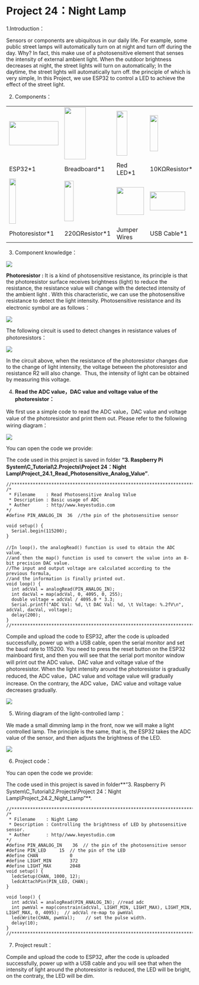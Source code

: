 # Project 24：Night Lamp

1.Introduction：

Sensors or components are ubiquitous in our daily life. For example,
some public street lamps will automatically turn on at night and turn
off during the day. Why? In fact, this make use of a photosensitive
element that senses the intensity of external ambient light. When the
outdoor brightness decreases at night, the street lights will turn on
automatically; In the daytime, the street lights will automatically turn
off. the principle of which is very simple, In this Project, we use
ESP32 to control a LED to achieve the effect of the street light.

2.  Components：

<table>
<tbody>
<tr class="odd">
<td><img src="https://raw.githubusercontent.com/keyestudio/KS5010-KS5010F-Keyestudio-ESP32-Learning-Kit-Ultimate-Edition-Raspberry-Pi/master/media/d8beaf7391033a5f6ba4600791f8c348.jpeg" style="width:1.38681in;height:0.67708in" /></td>
<td><img src="https://raw.githubusercontent.com/keyestudio/KS5010-KS5010F-Keyestudio-ESP32-Learning-Kit-Ultimate-Edition-Raspberry-Pi/master/media/e380dd26e4825be9a768973802a55fe6.png" style="width:0.6in;height:1.47083in" /></td>
<td><img src="https://raw.githubusercontent.com/keyestudio/KS5010-KS5010F-Keyestudio-ESP32-Learning-Kit-Ultimate-Edition-Raspberry-Pi/master/media/ef77f5a64c382157fc2dea21ec373fef.png" style="width:0.29514in;height:1.25903in" /></td>
<td><img src="https://raw.githubusercontent.com/keyestudio/KS5010-KS5010F-Keyestudio-ESP32-Learning-Kit-Ultimate-Edition-Raspberry-Pi/master/media/b395b1cd2678f87b3a34dec15659efbc.png" style="width:0.22431in;height:1.00556in" /></td>
<td></td>
</tr>
<tr class="even">
<td>ESP32*1</td>
<td>Breadboard*1</td>
<td>Red LED*1</td>
<td>10KΩResistor*1</td>
<td></td>
</tr>
<tr class="odd">
<td><img src="https://raw.githubusercontent.com/keyestudio/KS5010-KS5010F-Keyestudio-ESP32-Learning-Kit-Ultimate-Edition-Raspberry-Pi/master/media/9e553e75b6f976f33438171eb2f2e775.png" style="width:0.19097in;height:1.26597in" /></td>
<td><img src="https://raw.githubusercontent.com/keyestudio/KS5010-KS5010F-Keyestudio-ESP32-Learning-Kit-Ultimate-Edition-Raspberry-Pi/master/media/845d05a6108b1662b828610ba9dcb788.png" style="width:0.25833in;height:1.13681in" /></td>
<td><img src="https://raw.githubusercontent.com/keyestudio/KS5010-KS5010F-Keyestudio-ESP32-Learning-Kit-Ultimate-Edition-Raspberry-Pi/master/media/e9a8d050105397bb183512fb4ffdd2f6.png" style="width:0.77222in;height:0.77986in" /></td>
<td><img src="https://raw.githubusercontent.com/keyestudio/KS5010-KS5010F-Keyestudio-ESP32-Learning-Kit-Ultimate-Edition-Raspberry-Pi/master/media/7dcbd02995be3c142b2f97df7f7c03ce.png" style="width:0.99028in;height:0.52986in" /></td>
<td></td>
</tr>
<tr class="even">
<td>Photoresistor*1</td>
<td>220ΩResistor*1</td>
<td>Jumper Wires</td>
<td>USB Cable*1</td>
<td></td>
</tr>
</tbody>
</table>

3.  Component knowledge：

![](/media/9e553e75b6f976f33438171eb2f2e775.png)

**Photoresistor :** It is a kind of photosensitive resistance, its
principle is that the photoresistor surface receives brightness (light)
to reduce the resistance, the resistance value will change with the
detected intensity of the ambient light . With this characteristic, we
can use the photosensitive resistance to detect the light intensity.
Photosensitive resistance and its electronic symbol are as follows：

![](/media/7d575da675a2f6cb511d28b801e2abaa.png)

The following circuit is used to detect changes in resistance values of
photoresistors：

![](/media/5a7f7e641eb78007760a94151c1d80a5.png)

In the circuit above, when the resistance of the photoresistor changes
due to the change of light intensity, the voltage between the
photoresistor and resistance R2 will also change.  Thus, the intensity
of light can be obtained by measuring this voltage.

4.  **Read the ADC value，DAC value and voltage value of the
    photoresistor：**

We first use a simple code to read the ADC value，DAC value and voltage
value of the photoresistor and print them out. Please refer to the
following wiring diagram：

![](/media/b762098c798beb08e4d433137c317dc7.png)

You can open the code we provide:

The code used in this project is saved in folder **“3. Raspberry Pi
System\\C\_Tutorial\\2.Projects\\Project 24：Night
Lamp\\Project\_24.1\_Read\_Photosensitive\_Analog\_Value”**.

    //**********************************************************************************
    /*  
     * Filename    : Read Photosensitive Analog Value
     * Description : Basic usage of ADC
     * Auther      : http//www.keyestudio.com
    */
    #define PIN_ANALOG_IN  36  //the pin of the photosensitive sensor
    
    void setup() {
      Serial.begin(115200);
    }
    
    //In loop()，the analogRead() function is used to obtain the ADC value, 
    //and then the map() function is used to convert the value into an 8-bit precision DAC value. 
    //The input and output voltage are calculated according to the previous formula, 
    //and the information is finally printed out.
    void loop() {
      int adcVal = analogRead(PIN_ANALOG_IN);
      int dacVal = map(adcVal, 0, 4095, 0, 255);
      double voltage = adcVal / 4095.0 * 3.3;
      Serial.printf("ADC Val: %d, \t DAC Val: %d, \t Voltage: %.2fV\n", adcVal, dacVal, voltage);
      delay(200);
    }
    //**********************************************************************************


Compile and upload the code to ESP32, after the code is uploaded
successfully, power up with a USB cable, open the serial monitor and set
the baud rate to 115200. You need to press the reset button on the ESP32
mainboard first, and then you will see that the serial port monitor
window will print out the ADC value、DAC value and voltage value of the
photoresistor. When the light intensity around the photoresistor is
gradually reduced, the ADC value，DAC value and voltage value will
gradually increase. On the contrary, the ADC value，DAC value and voltage
value decreases gradually.

![](/media/64afecf1bfe9f634e352955c906a9632.png)

5.  Wiring diagram of the light-controlled lamp：

We made a small dimming lamp in the front, now we will make a light
controlled lamp. The principle is the same, that is, the ESP32 takes the
ADC value of the sensor, and then adjusts the brightness of the LED.

![](/media/77a0c534501f51e7fe7aa221e4db71d9.png)

6.  Project code：

You can open the code we provide:

The code used in this project is saved in folder**“3. Raspberry Pi
System\\C\_Tutorial\\2.Projects\\Project 24：Night
Lamp\\Project\_24.2\_Night\_Lamp”**.

    //**********************************************************************************
    /*  
     * Filename    : Night Lamp
     * Description : Controlling the brightness of LED by photosensitive sensor.
     * Auther      : http//www.keyestudio.com
    */
    #define PIN_ANALOG_IN    36  // the pin of the photosensitive sensor
    #define PIN_LED     15  // the pin of the LED
    #define CHAN            0
    #define LIGHT_MIN       372
    #define LIGHT_MAX       2048
    void setup() {
      ledcSetup(CHAN, 1000, 12);
      ledcAttachPin(PIN_LED, CHAN);
    }
    
    void loop() {
      int adcVal = analogRead(PIN_ANALOG_IN); //read adc
      int pwmVal = map(constrain(adcVal, LIGHT_MIN, LIGHT_MAX), LIGHT_MIN, LIGHT_MAX, 0, 4095);  // adcVal re-map to pwmVal
      ledcWrite(CHAN, pwmVal);    // set the pulse width.
      delay(10);
    }
    //**********************************************************************************


7.  Project result：

Compile and upload the code to ESP32, after the code is uploaded
successfully, power up with a USB cable and you will see that when the
intensity of light around the photoresistor is reduced, the LED will be
bright, on the contraty, the LED will be dim.
